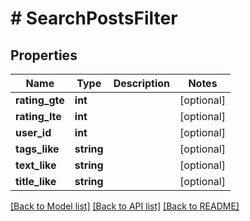 # # SearchPostsFilter

## Properties

Name | Type | Description | Notes
------------ | ------------- | ------------- | -------------
**rating_gte** | **int** |  | [optional] 
**rating_lte** | **int** |  | [optional] 
**user_id** | **int** |  | [optional] 
**tags_like** | **string** |  | [optional] 
**text_like** | **string** |  | [optional] 
**title_like** | **string** |  | [optional] 

[[Back to Model list]](../../README.md#documentation-for-models) [[Back to API list]](../../README.md#documentation-for-api-endpoints) [[Back to README]](../../README.md)


